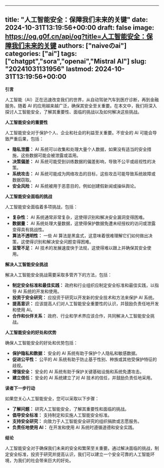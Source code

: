 
---
title: "人工智能安全：保障我们未来的关键"
date: 2024-10-31T13:19:56+00:00
draft: false
image: https://og.g0f.cn/api/og?title=人工智能安全：保障我们未来的关键
authors: ["naiveのai"]
categories: ["ai"]
tags: ["chatgpt","sora","openai","Mistral AI"]
slug: "20241031131956"
lastmod: 2024-10-31T13:19:56+00:00
---
**引言**

人工智能（AI）正在迅速改变我们的世界，从自动驾驶汽车到医疗诊断，再到金融服务。随着 AI 的应用越来越广泛，确保其安全至关重要。在本文中，我们将深入探讨人工智能安全，了解其重要性、面临的挑战以及如何解决这些挑战。

**人工智能安全的重要性**

人工智能安全对于保护个人、企业和社会的利益至关重要。不安全的 AI 可能会导致严重后果，包括：

* **隐私泄露：** AI 系统可以收集和处理大量个人数据，如果没有适当的安全措施，这些数据可能会被泄露或滥用。
* **决策偏差：** AI 系统可能受到训练数据的偏差影响，导致不公平或歧视性的决策。
* **系统攻击：** AI 系统可能成为网络攻击的目标，这些攻击可能导致系统故障或数据窃取。
* **安全风险：** AI 系统被用于恶意目的，例如创建假新闻或操纵舆论。

**人工智能安全面临的挑战**

人工智能安全面临着多项挑战，包括：

* **复杂性：** AI 系统通常非常复杂，这使得识别和解决安全漏洞变得困难。
* **数据量：** AI 系统处理大量数据，这使得保护数据免遭未经授权的访问或泄露变得具有挑战性。
* **算法不透明性：** 一些 AI 算法是黑盒式，这意味着很难理解它们如何做出决策，这使得识别和解决安全问题变得困难。
* **监管不足：** AI 技术的发展速度快于法规，这使得难以跟上并确保其安全使用。

**解决人工智能安全挑战**

解决人工智能安全挑战需要采取多管齐下的方法，包括：

* **制定安全标准和最佳实践：** 政府和行业组织应制定安全标准和最佳实践，以指导 AI 系统的开发和使用。
* **投资于安全研究：** 应投资于研究以开发新的安全技术和方法来保护 AI 系统。
* **提高意识：** 应该提高人们对人工智能安全重要性的认识，并鼓励负责任地开发和使用 AI。
* **合作和伙伴关系：** 政府、行业和学术界应该合作，共同解决人工智能安全挑战。

**人工智能安全的好处和优势**

确保人工智能安全的好处和优势包括：

* **保护隐私和数据：** 安全的 AI 系统有助于保护个人隐私和敏感数据。
* **促进公平性：** 公平的 AI 系统有助于防止基于性别、种族或其他受保护特征的歧视。
* **增强安全：** 安全的 AI 系统有助于保护关键基础设施和系统免遭攻击。
* **建立信任：** 安全的 AI 系统建立了对 AI 技术的信任，并鼓励负责任地采用。

**读者下一步行动**

如果您关心人工智能安全，您可以采取以下步骤：

* **了解问题：** 研究人工智能安全，了解其重要性和面临的挑战。
* **倡导安全标准：** 支持制定和实施人工智能安全标准。
* **支持安全研究：** 向致力于人工智能安全研究的组织捐款或志愿服务。
* **负责任地使用 AI：** 在开发和使用 AI 系统时遵循道德和安全实践。

**结论**

人工智能安全对于确保我们未来的安全和繁荣至关重要。通过解决面临的挑战，制定安全标准，投资于研究并提高认识，我们可以建立一个安全可靠的人工智能环境，为我们的社会带来巨大的好处。